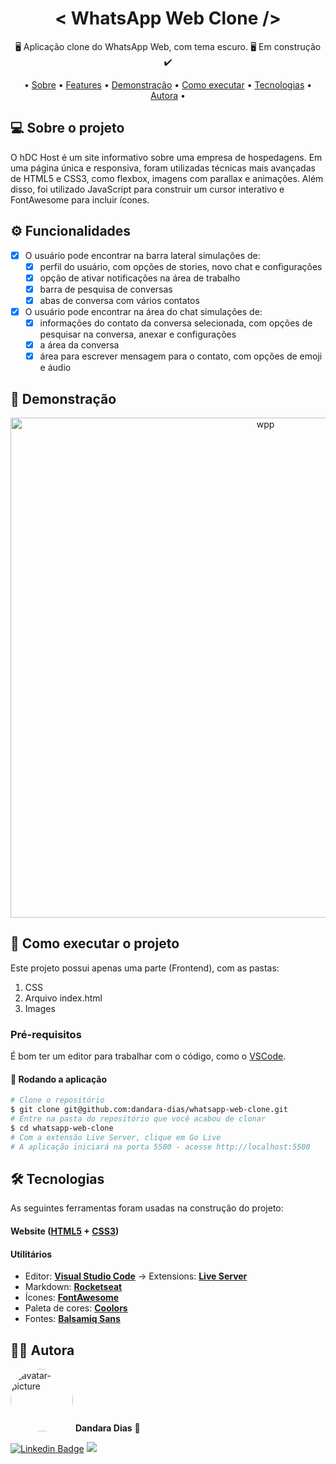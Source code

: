 <h1 align="center">< WhatsApp Web Clone /></h1>

<p align="center">🖥️ Aplicação clone do WhatsApp Web, com tema escuro. 🖥️ Em construção ✔️</p>

<p align="center">
• <a href="#-sobre-o-projeto">Sobre</a> •
 <a href="#%EF%B8%8F-funcionalidades">Features</a> • 
 <a href="#-demonstra%C3%A7%C3%A3o">Demonstração</a> • 
 <a href="#-como-executar-o-projeto">Como executar</a> • 
 <a href="#-tecnologias">Tecnologias</a> •
 <a href="#%EF%B8%8F-autora">Autora</a> •
</p>

## 💻 Sobre o projeto

O hDC Host é um site informativo sobre uma empresa de hospedagens. Em uma página única e responsiva, foram utilizadas técnicas mais avançadas de HTML5 e CSS3, como flexbox, imagens com parallax e animações. Além disso, foi utilizado JavaScript para construir um cursor interativo e FontAwesome para incluir ícones. 

## ⚙️ Funcionalidades

- [x] O usuário pode encontrar na barra lateral simulações de:
  - [x] perfil do usuário, com opções de stories, novo chat e configurações
  - [x] opção de ativar notificações na área de trabalho
  - [x] barra de pesquisa de conversas
  - [x] abas de conversa com vários contatos

- [x] O usuário pode encontrar na área do chat simulações de:
  - [x] informações do contato da conversa selecionada, com opções de pesquisar na conversa, anexar e configurações
  - [x] a área da conversa
  - [x] área para escrever mensagem para o contato, com opções de emoji e áudio

## 🎨 Demonstração

<p align="center">
  <img alt="wpp" title="#wpp" src="wpp.gif" width="800px">
</p>

## 🚀 Como executar o projeto

Este projeto possui apenas uma parte (Frontend), com as pastas:
1. CSS 
2. Arquivo index.html
3. Images

### Pré-requisitos

É bom ter um editor para trabalhar com o código, como o [VSCode](https://code.visualstudio.com/).

#### 🎲 Rodando a aplicação

``` bash
# Clone o repositório
$ git clone git@github.com:dandara-dias/whatsapp-web-clone.git
# Entre na pasta do repositório que você acabou de clonar
$ cd whatsapp-web-clone
# Com a extensão Live Server, clique em Go Live
# A aplicação iniciará na porta 5500 - acesse http://localhost:5500 
```
## 🛠 Tecnologias

As seguintes ferramentas foram usadas na construção do projeto:

#### **Website** ([HTML5](https://developer.mozilla.org/en-US/docs/Web/HTML) + [CSS3](https://developer.mozilla.org/pt-BR/docs/Web/CSS))

#### **Utilitários**

-   Editor:  **[Visual Studio Code](https://code.visualstudio.com/)**  → Extensions:  **[Live Server](https://marketplace.visualstudio.com/items?itemName=ritwickdey.LiveServer)**
-   Markdown:  **[Rocketseat](https://blog.rocketseat.com.br/como-fazer-um-bom-readme/)**
-   Ícones:  **[FontAwesome](https://fontawesome.com/)**
-   Paleta de cores: **[Coolors](https://coolors.co/palette/565656-baa7b0-5fb0b7-190e4f-f7f5fb)**
-   Fontes:  **[Balsamiq Sans](https://fonts.google.com/share?selection.family=Balsamiq%20Sans)**

## 🦸‍♀️ Autora

 <img style="border-radius: 50%;" src="https://avatars.githubusercontent.com/u/85723209?v=4" width="100px;" alt="avatar-picture"/>
 <b>Dandara Dias</b> 🎀
 
[![Linkedin Badge](https://img.shields.io/badge/-LinkedIn-%230077B5?style=for-the-badge&logo=linkedin&logoColor=white&link=https://www.linkedin.com/in/dandara-dias/)](https://www.linkedin.com/in/dandara-dias/) 
<a href = "mailto:dandaradias.contato@gmail.com"><img src="https://img.shields.io/badge/-Gmail-%23333?style=for-the-badge&logo=gmail&logoColor=white" target="_blank"></a>
